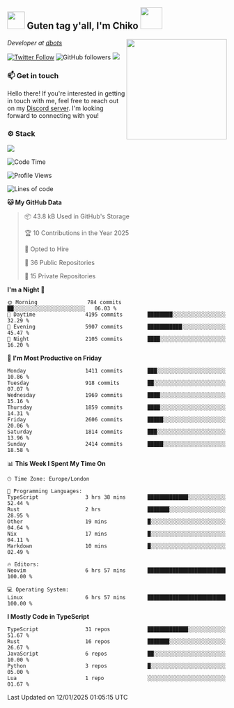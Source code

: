 <h2><img src="https://cdn.discordapp.com/emojis/1100181376730402906.gif?quality=lossless" width="40"> Guten tag y'all, I'm Chiko <img src="https://a.ppy.sh/15907233" width="50"></h2>
<a href="https://cataas.com"><img align='right' src="https://cataas.com/cat" width="230"></a>
<p><em>Developer at <a href="https://github.com/dbotsfun">dbots</a></em></p>

[![Twitter Follow](https://img.shields.io/twitter/follow/chikoxq?label=Follow)](https://twitter.com/intent/follow?screen_name=chikoxq)
![GitHub followers](https://img.shields.io/github/followers/chikof?label=Follow&style=social)
![](https://komarev.com/ghpvc/?username=chikof&color=blue)

### 📫 Get in touch
Hello there! If you're interested in getting in touch with me, feel free to reach out on my [Discord server](https://discord.gg/sejc7TnX6N). I'm looking forward to connecting with you!

### ⚙️ Stack
[![](https://skillicons.dev/icons?i=git,kubernetes,docker,js,ts,cloudflare,css,deno,express,graphql,html,mongodb,nestjs,py,react,apollo,bash,java,lua,nextjs,netlify,nodejs,ps,powershell,rust,neovim,tauri,sentry,postgres,tailwind,prisma,actix,workers)](https://skillicons.dev)

<!--START_SECTION:waka-->
![Code Time](http://img.shields.io/badge/Code%20Time-2%2C000%20hrs%2029%20mins-blue)

![Profile Views](http://img.shields.io/badge/Profile%20Views-3-blue)

![Lines of code](https://img.shields.io/badge/From%20Hello%20World%20I%27ve%20Written-8.2%20million%20lines%20of%20code-blue)

**🐱 My GitHub Data** 

> 📦 43.8 kB Used in GitHub's Storage 
 > 
> 🏆 10 Contributions in the Year 2025
 > 
> 💼 Opted to Hire
 > 
> 📜 36 Public Repositories 
 > 
> 🔑 15 Private Repositories 
 > 
**I'm a Night 🦉** 

```text
🌞 Morning                784 commits         ██░░░░░░░░░░░░░░░░░░░░░░░   06.03 % 
🌆 Daytime                4195 commits        ████████░░░░░░░░░░░░░░░░░   32.29 % 
🌃 Evening                5907 commits        ███████████░░░░░░░░░░░░░░   45.47 % 
🌙 Night                  2105 commits        ████░░░░░░░░░░░░░░░░░░░░░   16.20 % 
```
📅 **I'm Most Productive on Friday** 

```text
Monday                   1411 commits        ███░░░░░░░░░░░░░░░░░░░░░░   10.86 % 
Tuesday                  918 commits         ██░░░░░░░░░░░░░░░░░░░░░░░   07.07 % 
Wednesday                1969 commits        ████░░░░░░░░░░░░░░░░░░░░░   15.16 % 
Thursday                 1859 commits        ████░░░░░░░░░░░░░░░░░░░░░   14.31 % 
Friday                   2606 commits        █████░░░░░░░░░░░░░░░░░░░░   20.06 % 
Saturday                 1814 commits        ███░░░░░░░░░░░░░░░░░░░░░░   13.96 % 
Sunday                   2414 commits        █████░░░░░░░░░░░░░░░░░░░░   18.58 % 
```


📊 **This Week I Spent My Time On** 

```text
🕑︎ Time Zone: Europe/London

💬 Programming Languages: 
TypeScript               3 hrs 38 mins       █████████████░░░░░░░░░░░░   52.44 % 
Rust                     2 hrs               ███████░░░░░░░░░░░░░░░░░░   28.95 % 
Other                    19 mins             █░░░░░░░░░░░░░░░░░░░░░░░░   04.64 % 
Nix                      17 mins             █░░░░░░░░░░░░░░░░░░░░░░░░   04.11 % 
Markdown                 10 mins             █░░░░░░░░░░░░░░░░░░░░░░░░   02.49 % 

🔥 Editors: 
Neovim                   6 hrs 57 mins       █████████████████████████   100.00 % 

💻 Operating System: 
Linux                    6 hrs 57 mins       █████████████████████████   100.00 % 
```

**I Mostly Code in TypeScript** 

```text
TypeScript               31 repos            █████████████░░░░░░░░░░░░   51.67 % 
Rust                     16 repos            ███████░░░░░░░░░░░░░░░░░░   26.67 % 
JavaScript               6 repos             ██░░░░░░░░░░░░░░░░░░░░░░░   10.00 % 
Python                   3 repos             █░░░░░░░░░░░░░░░░░░░░░░░░   05.00 % 
Lua                      1 repo              ░░░░░░░░░░░░░░░░░░░░░░░░░   01.67 % 
```




 Last Updated on 12/01/2025 01:05:15 UTC
<!--END_SECTION:waka-->


<!--
<p align="center">
     <a href="https://discord.gg/HhybNhchcC"><img src="https://invidget.switchblade.xyz/sejc7TnX6N" align="center" ><a>
</p> 
-->
